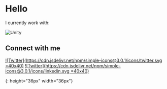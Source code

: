 # Hello

I currently work with:

![Unity]

## Connect with me

[![Twitter](<https://cdn.jsdelivr.net/npm/simple-icons@3.0.1/icons/twitter.svg> =40x40)](https://twitter.com/MSavioti)
[![Twitter](https://cdn.jsdelivr.net/npm/simple-icons@3.0.1/icons/linkedin.svg =40x40)](https://www.linkedin.com/in/angelo-savioti/)

[Unity]: https://www.vectorlogo.zone/logos/unity3d/unity3d-icon.svg
{: height="36px" width="36px"}
